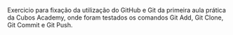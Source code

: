 Exercicio para fixação da utilização do GitHub e Git da primeira aula prática da Cubos Academy, onde foram testados os comandos Git Add, Git Clone, Git Commit e Git Push.  
